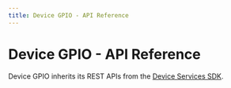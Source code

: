 ```yaml
---
title: Device GPIO - API Reference
---
```


# Device GPIO - API Reference

Device GPIO inherits its REST APIs from the [Device Services SDK](../../ApiReference.md).
